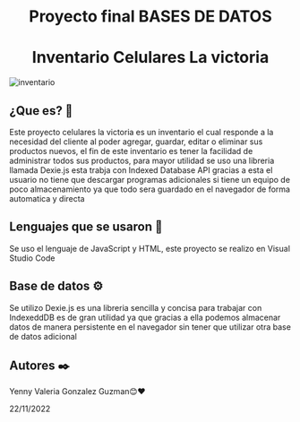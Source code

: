 <h1 align="center"> Proyecto final BASES DE DATOS  </h1>

<h1 align="center"> Inventario Celulares La victoria </h1>

![inventario ](https://user-images.githubusercontent.com/93232350/203338438-fb2c6bd1-957d-4bc0-80c5-1d5164b4aa32.png)


## ¿Que es? 🚀

Este proyecto celulares la victoria es un inventario el cual responde a la necesidad del cliente al poder agregar,
guardar, editar o eliminar sus productos nuevos, el fin de este inventario es tener la facilidad de administrar todos sus 
productos, para mayor utilidad se uso una libreria llamada Dexie.js esta trabja con Indexed Database API gracias a esta el 
usuario no tiene que descargar programas adicionales si tiene un equipo de poco almacenamiento ya que todo sera guardado en 
el navegador de forma automatica y directa 


## Lenguajes que se usaron  🔧
Se uso el lenguaje de JavaScript y HTML, este proyecto se realizo en Visual Studio Code 


## Base de datos ⚙️

Se utilizo Dexie.js es una libreria sencilla y concisa para trabajar con IndexeddDB es de gran utilidad
ya que gracias a ella podemos almacenar datos de manera persistente en el navegador sin tener que utilizar 
otra base de datos adicional 


## Autores ✒️

Yenny Valeria Gonzalez Guzman😊❤️


22/11/2022







